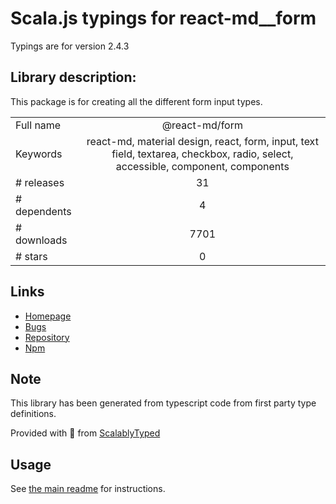 
# Scala.js typings for react-md__form

Typings are for version 2.4.3

## Library description:
This package is for creating all the different form input types.

|                    |                 |
| ------------------ | :-------------: |
| Full name          | @react-md/form |
| Keywords           | react-md, material design, react, form, input, text field, textarea, checkbox, radio, select, accessible, component, components |
| # releases         | 31 |
| # dependents       | 4 |
| # downloads        | 7701 |
| # stars            | 0 |

## Links
- [Homepage](https://react-md.dev/packages/form/demos)
- [Bugs](https://github.com/mlaursen/react-md/issues)
- [Repository](https://github.com/mlaursen/react-md)
- [Npm](https://www.npmjs.com/package/%40react-md%2Fform)
    


## Note
This library has been generated from typescript code from first party type definitions.

Provided with :purple_heart: from [ScalablyTyped](https://github.com/oyvindberg/ScalablyTyped)

## Usage
See [the main readme](../../readme.md) for instructions.



